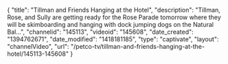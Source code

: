 {
    "title": "Tillman and Friends Hanging at the Hotel",
    "description": "Tillman, Rose, and Sully are getting ready for the Rose Parade tomorrow where they will be skimboarding and hanging with dock jumping dogs on the Natural Bal...",
    "channelid": "145113",
    "videoid": "145608",
    "date_created": "1394762671",
    "date_modified": "1418181185",
    "type": "captivate",
    "layout": "channelVideo",
    "url": "\/petco-tv\/tillman-and-friends-hanging-at-the-hotel\/145113-145608"
}